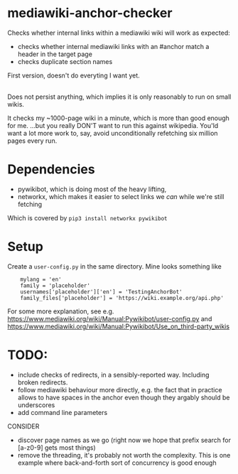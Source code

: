 # mediawiki-anchor-checker

Checks whether internal links within a mediawiki wiki will work as expected:
- checks whether internal mediawiki links with an #anchor match a header in the target page
- checks duplicate section names

First version, doesn't do everyting I want yet.

<br/>
Does not persist anything, which implies it is only reasonably to run on small wikis. 

It checks my ~1000-page wiki in a minute, which is more than good enough for me.
...but you really DON'T want to run this against wikipedia.
You'ld want a lot more work to, say, avoid unconditionally refetching six million pages every run.


# Dependencies
- pywikibot, which is doing most of the heavy lifting, 
- networkx, which makes it easier to select links we _can_ while we're still fetching

Which is covered by `pip3 install networkx pywikibot`


# Setup

Create a `user-config.py` in the same directory. Mine looks something like

        mylang = 'en'
        family = 'placeholder'
        usernames['placeholder']['en'] = 'TestingAnchorBot'
        family_files['placeholder'] = 'https://wiki.example.org/api.php'
For some more explanation, see e.g. https://www.mediawiki.org/wiki/Manual:Pywikibot/user-config.py and https://www.mediawiki.org/wiki/Manual:Pywikibot/Use_on_third-party_wikis


# TODO: 
- include checks of redirects, in a sensibly-reported way. Including broken redirects.
- follow mediawiki behaviour more directly, e.g. the fact that in practice allows to have spaces in the anchor even though they argably should be underscores
- add command line parameters

CONSIDER
- discover page names as we go (right now we hope that prefix search for [a-z0-9] gets most things)
- remove the threading, it's probably not worth the complexity. This is one example where back-and-forth sort of concurrency is good enough

